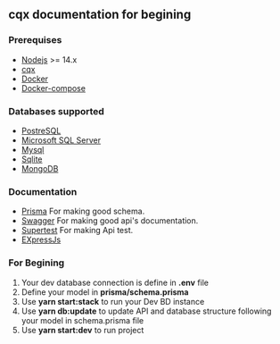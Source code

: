 ## cqx documentation for begining

### Prerequises

- [Nodejs](https://nodejs.org/) >= 14.x
- [cqx](https://www.npmjs.com/package/cqx)
- [Docker](https://docs.docker.com/get-docker/)
- [Docker-compose](https://docs.docker.com/compose/)

### Databases supported

- [PostreSQL](https://www.prisma.io/docs/concepts/database-connectors/postgresql)
- [Microsoft SQL Server](https://www.prisma.io/docs/concepts/database-connectors/sql-server)
- [Mysql](https://www.prisma.io/docs/concepts/database-connectors/mysql)
- [Sqlite](https://www.prisma.io/docs/concepts/database-connectors/sqlite)
- [MongoDB](https://www.mongodb.com/)

### Documentation

- [Prisma](https://www.prisma.io/docs/reference/api-reference/prisma-schema-reference) For making good schema.
- [Swagger](https://github.com/OAI/OpenAPI-Specification/blob/main/versions/3.0.3.md#schemaObject) For making good api's documentation.
- [Supertest](https://www.npmjs.com/package/supertest) For making Api test.
- [EXpressJs](https://expressjs.com/fr/4x/api.html)

### For Begining

1. Your dev database connection is define in **.env** file
2. Define your model in **prisma/schema.prisma**
3. Use **yarn start:stack** to run your Dev BD instance
4. Use **yarn db:update** to update API and database structure following your model in schema.prisma file
5. Use **yarn start:dev** to run project
